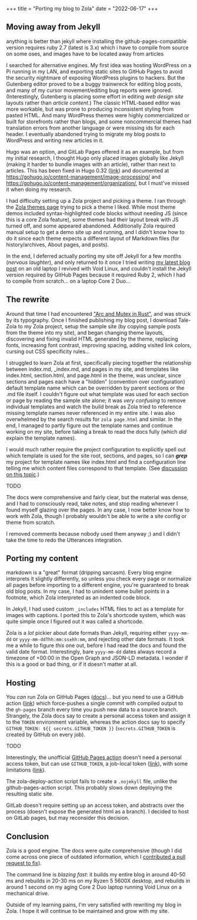 +++
title = "Porting my blog to Zola"
date = "2022-06-17"
+++

## Moving away from Jekyll

anything is better than jekyll where installing the github-pages-compatible version requires ruby 2.7 (latest is 3.x) which i have to compile from source on some oses, and images have to be located away from articles

I searched for alternative engines. My first idea was hosting WordPress on a Pi running in my LAN, and exporting static sites to GitHub Pages to avoid the security nightmare of exposing WordPress plugins to hackers. But the Gutenberg editor proved to be a buggy trainwreck for editing blog posts, and many of my cursor movement/editing bug reports were ignored. (Interestingly, Gutenberg is placing some effort in editing *web design site* layouts rather than *article content*.) The classic HTML-based editor was more workable, but was prone to producing inconsistent styling from pasted HTML. And many WordPress themes were highly commercialized or built for storefronts rather than blogs, and some noncommercial themes had translation errors from another language or were missing ids for each header. I eventually abandoned trying to migrate my blog posts to WordPress and writing new articles in it.

Hugo was an option, and GitLab Pages offered it as an example, but from my initial research, I thought Hugo only placed images globally like Jekyll (making it harder to bundle images with an article), rather than next to articles. This has been fixed in Hugo 0.32 ([link](https://gohugo.io/news/0.32-relnotes/)) and documented at <https://gohugo.io/content-management/image-processing/> and <https://gohugo.io/content-management/organization/>, but I must've missed it when doing my research.

I had difficulty setting up a Zola project and picking a theme. I ran through the [Zola themes page](https://www.getzola.org/themes/) trying to pick a theme I liked. While most theme demos included syntax-highlighted code blocks without needing JS (since this is a core Zola feature), some themes had their layout break with JS turned off, and some appeared abandoned. Additionally Zola required manual setup to get a demo site up and running, and I didn't know how to do it since each theme expects a different layout of Markdown files (for history/archives, About pages, and posts).

In the end, I deferred actually porting my site off Jekyll for a few months (*nervous laughter*), and only returned to it once I tried writing [my latest blog post](@/blog/low-latency-audio-output-duplex-alsa.md) on an old laptop I revived with Void Linux, and couldn't install the Jekyll version required by GitHub Pages because it required Ruby 2, which I had to compile from scratch... on a laptop Core 2 Duo...

## The rewrite

Around that time I had encountered ["Arc and Mutex in Rust"](https://itsallaboutthebit.com/arc-mutex/), and was struck by its typography. Once I finished publishing my blog post, I download Tale-Zola to my Zola project, setup the sample site (by copying sample posts from the theme into my site), and began changing theme layouts, discovering and fixing invalid HTML generated by the theme, replacing fonts, increasing font contrast, improving spacing, adding visited link colors, cursing out CSS specificity rules...

I struggled to learn Zola at first, specifically piecing together the relationship between index.md, \_index.md, and pages in my site, and templates like index.html, section.html, and page.html in the theme, was unclear, since sections and pages each have a "hidden" (convention over configuration) default template name which can be overridden by parent sections or the .md file itself. I couldn't figure out what template was used for each section or page by reading the sample site alone; it was *very confusing* to remove individual templates and watch the build break as Zola tried to reference missing template names never referenced in my entire site. I was also overwhelmed by the search results for `zola page.html` and similar. In the end, I managed to partly figure out the template names and continue working on my site, before taking a break to read the docs fully (which *did* explain the template names).

I would much rather require the project configuration to explicitly spell out which template is used for the site root, sections, and pages, so I can ***grep*** my project for template names like index.html and find a configuration line telling me which content files correspond to that template. (See [discussion on this topic](https://softwareengineering.stackexchange.com/questions/165649/is-convention-over-configuration-not-violating-basic-programming-principles).)

TODO

<!-- The relationship between index.md, \_index.md, and pages in my site, and section.html and page.html (and alternative template names) in the theme, was unclear. Since Googling for help didn't work well, I had to read through the docs from front to back to learn how the HTML files were organized. --> The docs were comprehensive and fairly clear, but the material was dense, and I had to consciously read, take notes, and stop reading whenever I found myself glazing over the pages. In any case, I now better know how to work with Zola, though I probably wouldn't be able to write a site config or theme from scratch.

I removed comments because nobody used them anyway ;) and I didn't take the time to redo the Utterances integration.

## Porting my content

markdown is a "great" format (dripping sarcasm). Every blog engine interprets it slightly differently, so unless you check every page or normalize all pages before importing to a different engine, you're guaranteed to break old blog posts. In my case, I had to unindent some bullet points in a footnote, which Zola interpreted as an indented code block.

In Jekyll, I had used custom `_includes` HTML files to act as a template for images with captions. I ported this to Zola's shortcode system, which was quite simple once I figured out it was called a shortcode.

Zola is a *lot* pickier about date formats than Jekyll, requiring either `yyyy-mm-dd` or `yyyy-mm-ddThh:mm:ss±hh:mm`, and rejecting other date formats. It took me a while to figure *this* one out, before I had read the docs and found the valid date format. Interestingly, bare `yyyy-mm-dd` dates always record a timezone of +00:00 in the Open Graph and JSON-LD metadata. I wonder if this is a good or bad thing, or if it doesn't matter at all.

## Hosting

You *can* run Zola on GitHub Pages ([docs](https://www.getzola.org/documentation/deployment/github-pages/))... but you need to use a GitHub action ([link](https://github.com/shalzz/zola-deploy-action)) which force-pushes a single commit with compiled output to the `gh-pages` branch every time you push new data to a source branch. Strangely, the Zola docs say to create a personal access token and assign it to the `TOKEN` environment variable, whereas the action docs say to specify `GITHUB_TOKEN: ${{ secrets.GITHUB_TOKEN }}` (`secrets.GITHUB_TOKEN` is created by GitHub on every job).

TODO

Interestingly, the unofficial [GitHub Pages action](https://github.com/marketplace/actions/github-pages-action) doesn't need a personal access token, but can use `GITHUB_TOKEN`, a job-local token ([link](https://docs.github.com/en/actions/security-guides/automatic-token-authentication)), with some limitations ([link](https://github.com/peaceiris/actions-gh-pages#%EF%B8%8F-first-deployment-with-github_token)).

The zola-deploy-action script fails to create a `.nojekyll` file, unlike the github-pages-action script. This probably slows down deploying the resulting static site.

GitLab doesn't require setting up an access token, and abstracts over the process (doesn't expose the generated html as a branch). I decided to host on GitLab pages, but may reconsider this decision.

## Conclusion

Zola is a good engine. The docs were quite comprehensive (though I did come across one piece of outdated information, which I [contributed a pull request to fix](https://github.com/getzola/zola/pull/1901)).

The command line is *blazing fast*: it builds my entire blog in around 40-50 ms and rebuilds in 20-30 ms on my Ryzen 5 5600X desktop, and rebuilds in around 1 second on my aging Core 2 Duo laptop running Void Linux on a mechanical drive.

<!-- ## The result -->

Outside of my learning pains, I'm very satisfied with rewriting my blog in Zola. I hope it will continue to be maintained and grow with my site.

